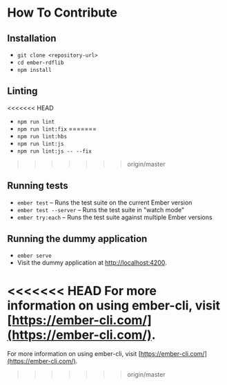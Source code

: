 # How To Contribute

## Installation

* `git clone <repository-url>`
* `cd ember-rdflib`
* `npm install`

## Linting

<<<<<<< HEAD
* `npm run lint`
* `npm run lint:fix`
=======
* `npm run lint:hbs`
* `npm run lint:js`
* `npm run lint:js -- --fix`
>>>>>>> origin/master

## Running tests

* `ember test` – Runs the test suite on the current Ember version
* `ember test --server` – Runs the test suite in "watch mode"
* `ember try:each` – Runs the test suite against multiple Ember versions

## Running the dummy application

* `ember serve`
* Visit the dummy application at [http://localhost:4200](http://localhost:4200).

<<<<<<< HEAD
For more information on using ember-cli, visit [https://ember-cli.com/](https://ember-cli.com/).
=======
For more information on using ember-cli, visit [https://ember-cli.com/](https://ember-cli.com/).
>>>>>>> origin/master
